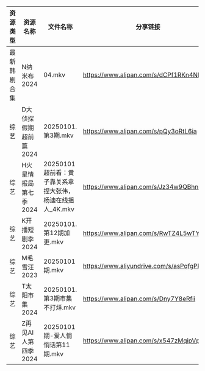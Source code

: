 | 资源类型   | 资源名称          | 文件名称                                  | 分享链接                                      | 更新时间                |
| ------ | ------------- | ------------------------------------- | ----------------------------------------- | ------------------- |
| 最新韩剧合集 | N纳米布2024      | 04.mkv                                | https://www.alipan.com/s/dCPf1RKn4NH      | 2025-01-01 00:06:16 |
| 综艺     | D大侦探假期超前篇2024 | 20250101.第3期.mkv                      | https://www.alipan.com/s/pQy3oRtL6ia      | 2025-01-01 13:06:48 |
| 综艺     | H火星情报局第七季2024 | 20250101 超前看：黄子靠关系拿捏大张伟，杨迪在线摇人_4K.mkv | https://www.alipan.com/s/Jz34w9QBhnQ      | 2025-01-01 13:06:58 |
| 综艺     | K开播短剧季2024    | 20250101.第12期加更.mkv                   | https://www.alipan.com/s/RwTZ4L5wTYU      | 2025-01-01 13:07:01 |
| 综艺     | M毛雪汪2023      | 20250101期.mkv                         | https://www.aliyundrive.com/s/asPqfgPRqAg | 2025-01-01 13:07:14 |
| 综艺     | T太阳市集2024     | 20250101.第3期市集不打烊.mkv                 | https://www.alipan.com/s/Dny7Y8eRfii      | 2025-01-01 13:07:59 |
| 综艺     | Z再见AI人第四季2024 | 20250101期-爱人悄悄话第11期.mkv               | https://www.alipan.com/s/x547zMqipVp      | 2025-01-01 13:08:35 |

